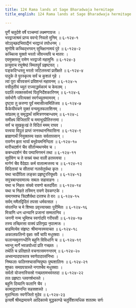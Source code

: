 ```yaml
---
title: 124 Rama lands at Sage Bharadwaja hermitage
title_english: 124 Rama lands at Sage Bharadwaja hermitage

---
```

पूर्णे चतुर्दशे वर्षे पञ्चम्यां लक्ष्मणाग्रजः ।  
भरद्वाजाश्रमं प्राप्य ववन्दे नियतो मुनिम् ॥ ६-१२४-१  
सोऽपृच्छदभिवाद्यैनं भरद्वाजं तपोधनम् ।  
शृणोषि कच्चिद्भगवन् सुभिक्षानामयं पुरे ॥ ६-१२४-२  
कच्चित्स युक्तो भरतो जीवन्त्यपि च मातरः ।  
एवमुक्तस्तु रामेण भरद्वाजो महामुनिः ॥ ६-१२४-३  
प्रत्युवाच रघुश्रेष्ठं स्मितपूर्वं प्रहृष्टवत् ।  
पङ्कदिग्धस्तु भरतो जटिलस्त्वां प्रतीक्षते ॥ ६-१२४-४  
पादुके ते पुरस्कृत्य सर्वं च कुशलं गृहे ।  
त्वां पुरा चीरवसनं प्रविशन्तं महावनम् ॥ ६-१२४-५  
स्त्रीतृतीयं च्युतं राज्याद्धर्मकामं च केवलम् ।  
पदातिं त्यक्तसर्वस्वं पितृनिर्देशकारिणम् ॥ ६-१२४-६  
सर्वभोगैः परित्यक्तं स्वर्गच्युतम्वामरम् ।  
दृष्ट्वा तु करुणा पूर्वं ममासीत्समितिंजय ॥ ६-१२४-७  
कैकेयीवचने युक्तं वन्यमूलफलाशिनम् ।  
सांप्रतम् तु समृद्धार्थं समित्रगणबान्धवम् ॥ ६-१२४-८  
समीक्ष्य विजितारिं च ममाभूत्प्रीतिरुत्तमा ।  
सर्वं च सुखकुःखं ते विदितं ममम् राघव ।  
यत्त्वया विपुलं प्राप्तं जनस्थाननिवासिना ॥ ६-१२४-९  
ब्राह्मणार्थे नियुक्तस्य रक्षतः सर्वतापसान् ।  
रावणेन हृता भार्या बभूवेयमनिन्दिता ॥ ६-१२४-१०  
मारीचदर्शनं चैव सीतोन्मथनमेव च ।  
कबन्धदर्शनं चैव पम्पाभिगमनं तथा ॥ ६-१२४-११  
सुग्रीवेण च ते सख्यं यथा वाली हतस्त्वया ।  
मार्गणं चैव वैदेह्याः कर्म वातात्मजस्य च ॥ ६-१२४-१२  
विदितायां च सीतायां नलसेतुर्यथा कृतः ।  
यथा चादीपिता लङ्का प्रहृष्टूररियूथपैः ॥ ६-१२४-१३  
सपुत्रबान्दवामात्यः सबलः सहावाहनः ।  
यथा च निहतः संख्ये रावणो बलदर्पितः ॥ ६-१२४-१४  
यथा च निहते तस्मिन् रावणे देवकण्टके ।  
समागमश्च त्रिदशैर्यथा दत्तश्च ते वरः ॥ ६-१२४-१५  
सर्वम् ममैतद्विदितं तपसा धर्मवत्सल ।  
संपतन्ति च मे शिष्याः प्रवृत्त्याख्याः पुरीमितः ॥ ६-१२४-१६  
मित्राणि धन धान्यानि प्रजानां सम्मतानिव ।  
जननी नन्म भूमिश्च स्वर्गादपि गरीयसी ॥ ६-१२४-१७  
तस्य तच्छिरसा वाक्यं प्रतिगृह्य नृपात्मजः ।  
बाढमित्येव संहृष्टः श्रीमान्वरमयाचत ॥ ६-१२४-१८  
अकालफलिनो वृक्षाः सर्वे चापि मधुस्रवाः ।  
फलान्यमृतगन्धीनि बहूनि विविधानि च ॥ ६-१२४-१९  
भवन्तु मार्गे भवन्नयोध्यां प्रति गच्छतः ।  
तथेति च प्रतिज्ञाते वचनात्समनन्तरम् ॥ ६-१२४-२०  
अभवन्पादपास्तत्र स्वर्गपादपसंनिभाः ।  
निष्फलाः फलिनश्चासन्विपुष्पाः पुष्पशालिनः ॥ ६-१२४-२१  
शुष्काः समग्रपत्रास्ते नगाश्चैव मधुस्रवाः ।  
सर्वतो योजनास्त्रिस्रो गच्छतामभवंस्तदा ॥ ६-१२४-२२  
ततः प्रहृष्टाः प्लवगर्षभास्ते ।  
बहूनि दिव्यानि फलानि चैव ।  
कामादुपाश्नन्ति सहस्रशस्ते ।  
मुदान्विताः स्वर्गजितो मुदेव ॥ ६-१२४-२३  
इत्यार्षे श्रीमद्रामायने आदिकाव्ये युद्धकाण्डे चतुर्विंशत्यधिक शततमः सर्गः
